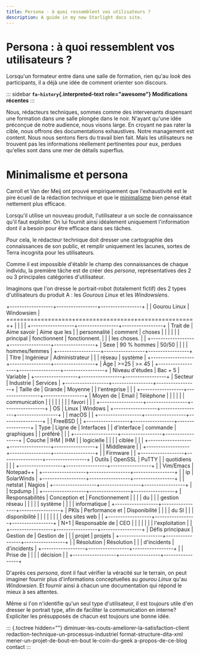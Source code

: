```yaml
---
title: Persona - à quoi ressemblent vos utilisateurs ?
description: A guide in my new Starlight docs site.
---
```

# Persona : à quoi ressemblent vos utilisateurs ?

Lorsqu\'un formateur entre dans une salle de formation, rien qu\'au
*look* des participants, il a déjà une idée de comment orienter son
discours.

::: sidebar
**`fa-history`{.interpreted-text role="awesome"} Modifications
récentes**
:::

Nous, rédacteurs techniques, sommes comme des intervenants dispensant
une formation dans une salle plongée dans le noir. N\'ayant qu\'une idée
préconçue de notre audience, nous visons large. En croyant ne pas rater
la cible, nous offrons des documentations exhaustives. Notre management
est content. Nous nous sentons fiers du travail bien fait. Mais les
utilisateurs ne trouvent pas les informations réellement pertinentes
pour eux, perdues qu\'elles sont dans une mer de détails superflus.

# Minimalisme et persona

Carroll et Van der Meij ont prouvé empiriquement que l\'exhaustivité est
le pire écueil de la rédaction technique et que le [minimalisme]() bien
pensé était nettement plus efficace.

Lorsqu\'il utilise un nouveau produit, l\'utilisateur a un socle de
connaissance qu\'il faut exploiter. On lui fournit ainsi idéalement
uniquement l\'information dont il a besoin pour être efficace dans ses
tâches.

Pour cela, le rédacteur technique doit dresser une cartographie des
connaissances de son public, et remplir uniquement les lacunes, sortes
de Terra incognita pour les utilisateurs.

Comme il est impossible d\'établir le champ des connaissances de chaque
individu, la première tâche est de créer des *persona*, représentatives
des 2 ou 3 principales catégories d\'utilisateur.

Imaginons que l\'on dresse le portrait-robot (totalement fictif) des 2
types d\'utilisateurs du produit A : les *Gourous Linux* et les
*Windowsiens*.

+------------------+-----------------+-----------------+
|                  | Gourou Linux    | Windowsien      |
+==================+=================+=================+
|                  |                 |                 |
+------------------+-----------------+-----------------+
| Trait de         | Aime savoir     | Aime que les    |
| personnalité     | comment         | choses          |
|                  |                 |                 |
| principal        | fonctionnent    | fonctionnent.   |
|                  | les choses.     |                 |
+------------------+-----------------+-----------------+
| Sexe             | 90 % hommes     | 50/50           |
|                  |                 | hommes/femmes   |
+------------------+-----------------+-----------------+
| Titre            | Ingénieur       | Administrateur  |
|                  | réseau          | système         |
+------------------+-----------------+-----------------+
| Âge              | \>=25           | \>= 45          |
+------------------+-----------------+-----------------+
| Niveau d\'études | Bac + 5         | Variable        |
+------------------+-----------------+-----------------+
| Secteur          | Industrie       | Services        |
+------------------+-----------------+-----------------+
| Taille de        | Grande          | Moyenne         |
| l\'entreprise    |                 |                 |
+------------------+-----------------+-----------------+
| Moyen de         | Email           | Téléphone       |
|                  |                 |                 |
| communication    |                 |                 |
|                  |                 |                 |
| favori           |                 |                 |
+------------------+-----------------+-----------------+
| OS               | Linux           | Windows         |
+------------------+-----------------+-----------------+
|                  | macOS           |                 |
+------------------+-----------------+-----------------+
|                  | FreeBSD         |                 |
+------------------+-----------------+-----------------+
| Type             | Ligne de        | Interfaces      |
| d\'interface     | commande        | graphiques      |
| préféré          |                 |                 |
+------------------+-----------------+-----------------+
| Couche           | IHM             | IHM             |
| logicielle       |                 |                 |
| ciblée           |                 |                 |
+------------------+-----------------+-----------------+
|                  | Middleware      |                 |
+------------------+-----------------+-----------------+
|                  | Firmware        |                 |
+------------------+-----------------+-----------------+
| Outils           | OpenSSL         | PuTTY           |
| quotidiens       |                 |                 |
+------------------+-----------------+-----------------+
|                  | Vim/Emacs       | Notepad++       |
+------------------+-----------------+-----------------+
|                  | ip              | SolarWinds      |
+------------------+-----------------+-----------------+
|                  | netstat         | Nagios          |
+------------------+-----------------+-----------------+
|                  | tcpdump         |                 |
+------------------+-----------------+-----------------+
| Responsabilités  | Conception et   | Fonctionnement  |
|                  |                 | du              |
|                  | gestion réseau  |                 |
|                  |                 | système         |
|                  |                 | informatique    |
+------------------+-----------------+-----------------+
| PKIs             | Performance et  | Disponibilité   |
|                  |                 | du SI           |
|                  | disponibilité   |                 |
|                  |                 |                 |
|                  | des sites web   |                 |
+------------------+-----------------+-----------------+
| N+1              | Responsable de  | CEO             |
|                  |                 |                 |
|                  | l\'exploitation |                 |
+------------------+-----------------+-----------------+
| Défis principaux | Gestion de      | Gestion de      |
|                  | projet          | projets         |
+------------------+-----------------+-----------------+
|                  | Résolution      | Résolution      |
|                  | d\'incidents    | d\'incidents    |
+------------------+-----------------+-----------------+
|                  | Prise de        |                 |
|                  | décision        |                 |
+------------------+-----------------+-----------------+

D\'après ces *persona*, dont il faut vérifier la véracité sur le
terrain, on peut imaginer fournir plus d\'informations conceptuelles au
*gourou Linux* qu\'au *Windowsien*. Et fournir ainsi à chacun une
documentation qui répond le mieux à ses attentes.

Même si l\'on n\'identifie qu\'un seul type d\'utilisateur, il est
toujours utile d\'en dresser le portrait type, afin de faciliter la
communication en interne? Expliciter les présupposés de chacun est
toujours une bonne idée.

::: {.toctree hidden=""}
diminuer-les-couts-ameliorer-la-satisfaction-client
redaction-technique-un-processus-industriel format-structure-dita-xml
mener-un-projet-de-bout-en-bout le-coin-du-geek a-propos-de-ce-blog
contact
:::
